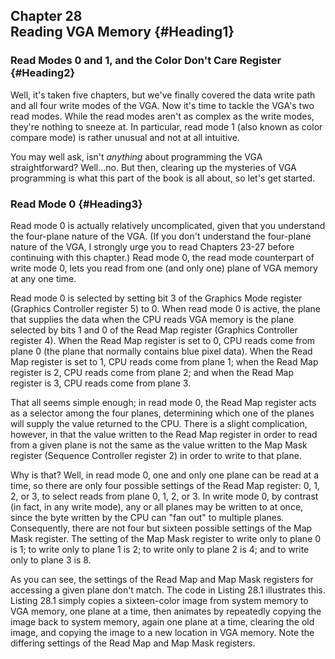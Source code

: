 Chapter 28\
 Reading VGA Memory {#Heading1}
-------------------

### Read Modes 0 and 1, and the Color Don't Care Register {#Heading2}

Well, it's taken five chapters, but we've finally covered the data write
path and all four write modes of the VGA. Now it's time to tackle the
VGA's two read modes. While the read modes aren't as complex as the
write modes, they're nothing to sneeze at. In particular, read mode 1
(also known as color compare mode) is rather unusual and not at all
intuitive.

You may well ask, isn't *anything* about programming the VGA
straightforward? Well...no. But then, clearing up the mysteries of VGA
programming is what this part of the book is all about, so let's get
started.

### Read Mode 0 {#Heading3}

Read mode 0 is actually relatively uncomplicated, given that you
understand the four-plane nature of the VGA. (If you don't understand
the four-plane nature of the VGA, I strongly urge you to read Chapters
23-27 before continuing with this chapter.) Read mode 0, the read mode
counterpart of write mode 0, lets you read from one (and only one) plane
of VGA memory at any one time.

Read mode 0 is selected by setting bit 3 of the Graphics Mode register
(Graphics Controller register 5) to 0. When read mode 0 is active, the
plane that supplies the data when the CPU reads VGA memory is the plane
selected by bits 1 and 0 of the Read Map register (Graphics Controller
register 4). When the Read Map register is set to 0, CPU reads come from
plane 0 (the plane that normally contains blue pixel data). When the
Read Map register is set to 1, CPU reads come from plane 1; when the
Read Map register is 2, CPU reads come from plane 2; and when the Read
Map register is 3, CPU reads come from plane 3.

That all seems simple enough; in read mode 0, the Read Map register acts
as a selector among the four planes, determining which one of the planes
will supply the value returned to the CPU. There is a slight
complication, however, in that the value written to the Read Map
register in order to read from a given plane is not the same as the
value written to the Map Mask register (Sequence Controller register 2)
in order to write to that plane.

Why is that? Well, in read mode 0, one and only one plane can be read at
a time, so there are only four possible settings of the Read Map
register: 0, 1, 2, or 3, to select reads from plane 0, 1, 2, or 3. In
write mode 0, by contrast (in fact, in any write mode), any or all
planes may be written to at once, since the byte written by the CPU can
"fan out" to multiple planes. Consequently, there are not four but
sixteen possible settings of the Map Mask register. The setting of the
Map Mask register to write only to plane 0 is 1; to write only to plane
1 is 2; to write only to plane 2 is 4; and to write only to plane 3 is
8.

As you can see, the settings of the Read Map and Map Mask registers for
accessing a given plane don't match. The code in Listing 28.1
illustrates this. Listing 28.1 simply copies a sixteen-color image from
system memory to VGA memory, one plane at a time, then animates by
repeatedly copying the image back to system memory, again one plane at a
time, clearing the old image, and copying the image to a new location in
VGA memory. Note the differing settings of the Read Map and Map Mask
registers.
